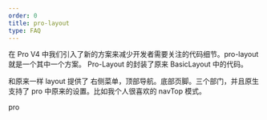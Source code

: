 ```yaml
---
order: 0
title: pro-layout
type: FAQ
---
```


在 Pro V4 中我们引入了新的方案来减少开发者需要关注的代码细节。pro-layout 就是一个其中一个方案。 Pro-Layout 的封装了原来 BasicLayout 中的代码。

和原来一样 layout 提供了 右侧菜单，顶部导航。底部页脚。三个部门，并且原生支持了 pro 中原来的设置。比如我个人很喜欢的 navTop 模式。

pro
